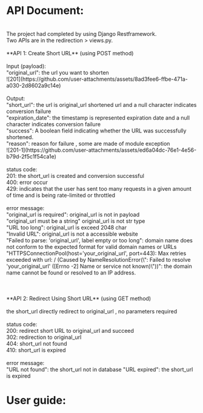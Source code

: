 # API Document:<br>
<br>
  The project had completed by using Django Restframework.<br>
  Two APIs are in the redirection > views.py.<br>
<br>
  **API 1: Create Short URL**   (using POST method)<br><br>
    Input (payload):<br>
      "original_url": the url you want to shorten<br>
      ![201](https://github.com/user-attachments/assets/8ad3fee6-ffbe-471a-a030-2d8602a9c14e)
      <br><br>
    Output:<br>
      "short_url": the url is original_url shortened url and a null character indicates conversion failure<br>
      "expiration_date": the timestamp is represented expiration date and a null character indicates conversion failure<br>
      "success": A boolean field indicating whether the URL was successfully shortened.<br>
      "reason": reason for failure , some are made of module exception<br>
      ![201-1](https://github.com/user-attachments/assets/ed6a04dc-76e1-4e56-b79d-2f5c1f54ca1e)
      <br><br>
    status code:<br>
      201: the short_url is created and conversion successful<br>
      400: error occur<br>
      429: indicates that the user has sent too many requests in a given amount of time and is being rate-limited or throttled<br><br>
    error message:<br>
      "original_url is required": original_url is not in payload<br>
      "original_url must be a string" original_url is not str type<br>
      "URL too long": original_url is exceed 2048 char<br>
      "Invalid URL": original_url is not a accessible website<br>
      "Failed to parse: 'original_url', label empty or too long": domain name does not conform to the expected format for valid domain names or URLs<br>
      "HTTPSConnectionPool(host='your_original_url', port=443): Max retries exceeded with url: / (Caused by NameResolutionError(\"<urllib3.connection.HTTPSConnection object at 0x7f3ae34b7bb0>: Failed to resolve 'your_original_url' ([Errno -2] Name or service not known)\"))": the domain name cannot be found or resolved to an IP address.<br><br><br>
<br>
  **API 2: Redirect Using Short URL**   (using GET method)<br><br>
    the short_url directly redirect to original_url , no parameters required<br><br>
    status code:<br>
      200: redirect short URL to original_url and succeed<br>
      302: redirection to original_url<br>
      404: short_url not found<br>
      410: short_url is expired<br><br>
    error message:<br>
      "URL not found": the short_url not in database
      "URL expired": the short_url is expired

# User guide:<br>
